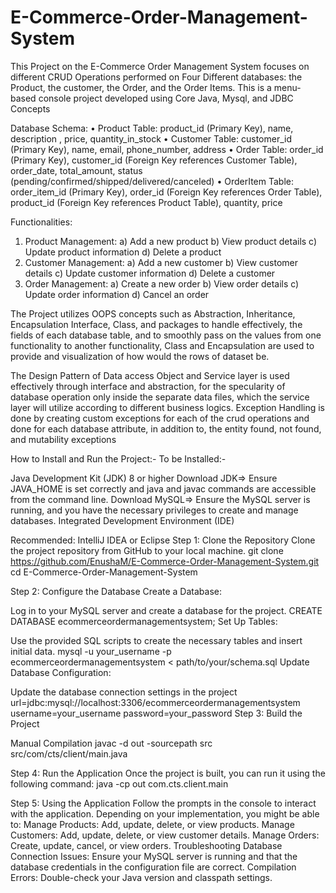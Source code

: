 # E-Commerce-Order-Management-System
This Project on the E-Commerce Order Management System focuses on different CRUD Operations performed on Four Different databases: the Product, the customer, the Order, and the Order Items. 
This is a menu-based console project developed using Core Java, Mysql, and JDBC Concepts

Database Schema:
•	Product Table: product_id (Primary Key), name, description , price, quantity_in_stock
•	Customer Table: customer_id (Primary Key), name, email, phone_number, address
•	Order Table: order_id (Primary Key),	customer_id (Foreign Key references Customer Table),	order_date,	total_amount,	status (pending/confirmed/shipped/delivered/canceled)
•	OrderItem Table: order_item_id (Primary Key),	order_id (Foreign Key references Order Table),	product_id (Foreign Key references Product Table),	quantity,	price

Functionalities:
1.	Product Management:
a)	Add a new product b)	View product details c)	Update product information d)	Delete a product
2.	Customer Management: a)	Add a new customer b)	View customer details c)	Update customer information d)	Delete a customer
3.	Order Management: a)	Create a new order b)	View order details c)	Update order information d)	Cancel an order

The Project utilizes OOPS concepts such as Abstraction, Inheritance, Encapsulation Interface, Class, and packages to handle effectively, the fields of each database table, and to smoothly pass on the values from one functionality to another functionality, Class and Encapsulation are used to provide and visualization of how would the rows of dataset be.

The Design Pattern of Data access Object and Service layer is used effectively through interface and abstraction, for the specularity of database operation only inside the separate data files, which the service layer will utilize according to different business logics.
Exception Handling is done by creating custom exceptions for each of the crud operations and done for each database attribute, in addition to, the entity found, not found, and mutability exceptions

How to Install and Run the Project:-
To be Installed:-

Java Development Kit (JDK) 8 or higher
Download JDK=> Ensure JAVA_HOME is set correctly and java and javac commands are accessible from the command line.
Download MySQL=> Ensure the MySQL server is running, and you have the necessary privileges to create and manage databases.
Integrated Development Environment (IDE)

Recommended: IntelliJ IDEA or Eclipse
Step 1: Clone the Repository
Clone the project repository from GitHub to your local machine.
git clone https://github.com/EnushaM/E-Commerce-Order-Management-System.git
cd E-Commerce-Order-Management-System

Step 2: Configure the Database
Create a Database:

Log in to your MySQL server and create a database for the project.
CREATE DATABASE ecommerceordermanagementsystem;
Set Up Tables:

Use the provided SQL scripts to create the necessary tables and insert initial data.
mysql -u your_username -p ecommerceordermanagementsystem < path/to/your/schema.sql
Update Database Configuration:

Update the database connection settings in the project
url=jdbc:mysql://localhost:3306/ecommerceordermanagementsystem
username=your_username
password=your_password
Step 3: Build the Project

Manual Compilation
javac -d out -sourcepath src src/com/cts/client/main.java

Step 4: Run the Application
Once the project is built, you can run it using the following command:
java -cp out com.cts.client.main

Step 5: Using the Application
Follow the prompts in the console to interact with the application. Depending on your implementation, you might be able to:
Manage Products: Add, update, delete, or view products.
Manage Customers: Add, update, delete, or view customer details.
Manage Orders: Create, update, cancel, or view orders.
Troubleshooting
Database Connection Issues: Ensure your MySQL server is running and that the database credentials in the configuration file are correct.
Compilation Errors: Double-check your Java version and classpath settings.


